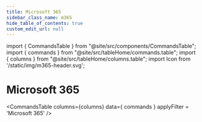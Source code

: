 ```yaml
---
title: Microsoft 365
sidebar_class_name: m365
hide_table_of_contents: true
custom_edit_url: null
---
```


import { CommandsTable } from "@site/src/components/CommandsTable";
import { commands } from "@site/src/tableHome/commands.table";
import { columns } from "@site/src/tableHome/columns.table";
import Icon from '/static/img/m365-header.svg';

# <Icon/> Microsoft 365
<CommandsTable
columns={columns}
data={ commands }
applyFilter = 'Microsoft 365'
/>
